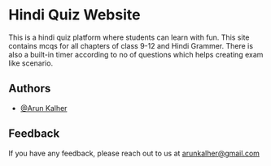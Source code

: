 
# Hindi Quiz Website

This is a hindi quiz platform where students can learn with fun. This site contains mcqs for all chapters of class 9-12 and Hindi Grammer. There is also a built-in timer according to no of questions which helps creating exam like scenario.



## Authors

- [@Arun Kalher](https://www.github.com/arunkalher)




## Feedback

If you have any feedback, please reach out to us at arunkalher@gmail.com

